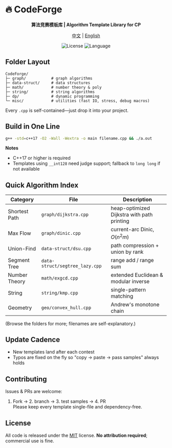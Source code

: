 # 🔥 CodeForge
<div align="center">


**算法竞赛模板库 | Algorithm Template Library for CP**

[中文](README.md) | [English](README.en.md)

<p align="center">
  <img alt="License" src="https://img.shields.io/badge/license-MIT-blue.svg">
  <img alt="Language" src="https://img.shields.io/badge/language-C++-orange.svg">
</p>
</div>


## Folder Layout
```
CodeForge/
├─ graph/           # graph algorithms
├─ data-struct/     # data structures
├─ math/            # number theory & poly
├─ string/          # string algorithms
├─ dp/              # dynamic programming
└─ misc/            # utilities (fast IO, stress, debug macros)
```
Every `.cpp` is self-contained—just drop it into your project.

## Build in One Line
```bash
g++ -std=c++17 -O2 -Wall -Wextra -o main filename.cpp && ./a.out
```
**Notes**  
- C++17 or higher is required  
- Templates using `__int128` need judge support; fallback to `long long` if not available

## Quick Algorithm Index
| Category      | File                           | Description                                |
| ------------- | ------------------------------ | ------------------------------------------ |
| Shortest Path | `graph/dijkstra.cpp`           | heap-optimized Dijkstra with path printing |
| Max Flow      | `graph/dinic.cpp`              | current-arc Dinic, $O(n^2m)$               |
| Union-Find    | `data-struct/dsu.cpp`          | path compression + union by rank           |
| Segment Tree  | `data-struct/segtree_lazy.cpp` | range add / range sum                      |
| Number Theory | `math/exgcd.cpp`               | extended Euclidean & modular inverse       |
| String        | `string/kmp.cpp`               | single-pattern matching                    |
| Geometry      | `geo/convex_hull.cpp`          | Andrew's monotone chain                    |

(Browse the folders for more; filenames are self-explanatory.)

## Update Cadence
- New templates land after each contest  
- Typos are fixed on the fly so "copy → paste → pass samples" always holds

## Contributing
Issues & PRs are welcome:  
1. Fork → 2. branch → 3. test samples → 4. PR  
Please keep every template single-file and dependency-free.

## License
All code is released under the [MIT](LICENSE) license. **No attribution required**; commercial use is fine.